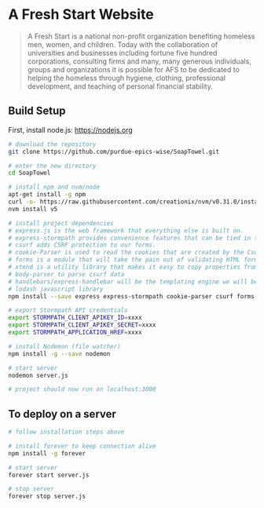 # A Fresh Start Website

> A Fresh Start is a national non-profit organization benefiting homeless men, women, and children. Today with the collaboration of universities and businesses including fortune five hundred corporations, consulting firms and many, many generous individuals, groups and organizations it is possible for AFS to be dedicated to helping the homeless through hygiene, clothing, professional development, and teaching of personal financial stability.

## Build Setup

First, install node.js: https://nodejs.org

``` bash
# download the repository
git clone https://github.com/purdue-epics-wise/SoapTowel.git

# enter the new directory
cd SoapTowel

# install npm and nvm/node
apt-get install -g npm
curl -o- https://raw.githubusercontent.com/creationix/nvm/v0.31.0/install.sh | bash
nvm install v5

# install project dependencies
# express.js is the web framework that everything else is built on.
# express-stormpath provides convenience features that can be tied in to the Express app
# csurf adds CSRF protection to our forms.
# cookie-Parser is used to read the cookies that are created by the Csurf library.
# forms is a module that will take the pain out of validating HTML forms.
# xtend is a utility library that makes it easy to copy properties from one JavaScript object to another.
# body-parser to parse csurf data
# handlebars/express-handlebar will be the templating engine we will be using
# lodash javascript library
npm install --save express express-stormpath cookie-parser csurf forms xtend body-parser express-handlebars handlebars lodash

# export Stormpath API credentials
export STORMPATH_CLIENT_APIKEY_ID=xxxx
export STORMPATH_CLIENT_APIKEY_SECRET=xxxx
export STORMPATH_APPLICATION_HREF=xxxx

# install Nodemon (file watcher)
npm install -g --save nodemon

# start server
nodemon server.js

# project should now run on localhost:3000
```

## To deploy on a server
``` bash
# follow installation steps above

# install forever to keep connection alive
npm install -g forever

# start server
forever start server.js   

# stop server
forever stop server.js
